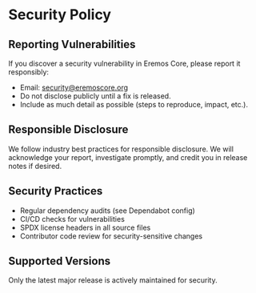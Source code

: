 # Security Policy

## Reporting Vulnerabilities

If you discover a security vulnerability in Eremos Core, please report it responsibly:

- Email: security@eremoscore.org
- Do not disclose publicly until a fix is released.
- Include as much detail as possible (steps to reproduce, impact, etc.).

## Responsible Disclosure

We follow industry best practices for responsible disclosure. We will acknowledge your report, investigate promptly, and credit you in release notes if desired.

## Security Practices

- Regular dependency audits (see Dependabot config)
- CI/CD checks for vulnerabilities
- SPDX license headers in all source files
- Contributor code review for security-sensitive changes

## Supported Versions

Only the latest major release is actively maintained for security.
